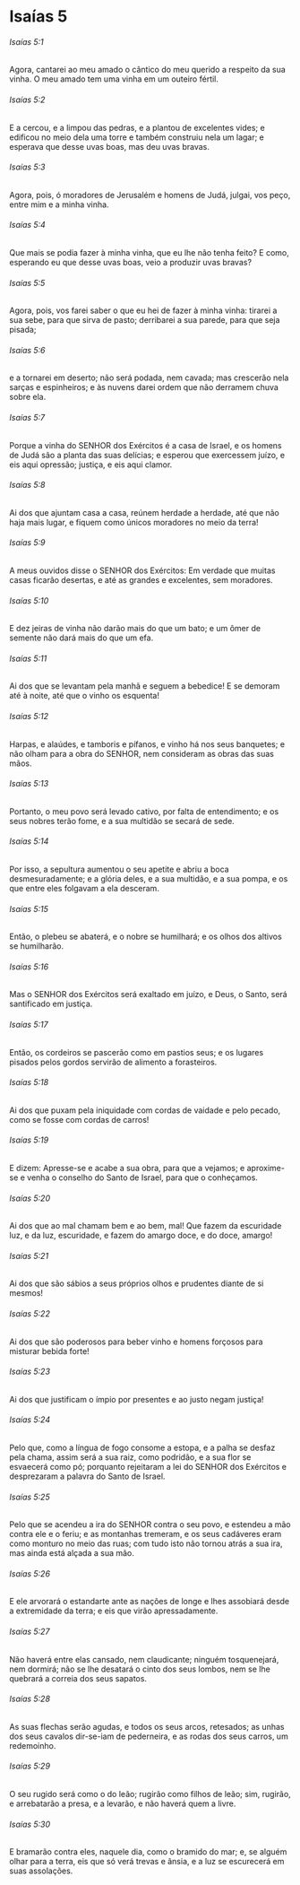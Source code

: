 # Isaías 5

###### Isaías 5:1

Agora, cantarei ao meu amado o cântico do meu querido a respeito da sua vinha. O meu amado tem uma vinha em um outeiro fértil.

###### Isaías 5:2

E a cercou, e a limpou das pedras, e a plantou de excelentes vides; e edificou no meio dela uma torre e também construiu nela um lagar; e esperava que desse uvas boas, mas deu uvas bravas.

###### Isaías 5:3

Agora, pois, ó moradores de Jerusalém e homens de Judá, julgai, vos peço, entre mim e a minha vinha.

###### Isaías 5:4

Que mais se podia fazer à minha vinha, que eu lhe não tenha feito? E como, esperando eu que desse uvas boas, veio a produzir uvas bravas?

###### Isaías 5:5

Agora, pois, vos farei saber o que eu hei de fazer à minha vinha: tirarei a sua sebe, para que sirva de pasto; derribarei a sua parede, para que seja pisada;

###### Isaías 5:6

e a tornarei em deserto; não será podada, nem cavada; mas crescerão nela sarças e espinheiros; e às nuvens darei ordem que não derramem chuva sobre ela.

###### Isaías 5:7

Porque a vinha do SENHOR dos Exércitos é a casa de Israel, e os homens de Judá são a planta das suas delícias; e esperou que exercessem juízo, e eis aqui opressão; justiça, e eis aqui clamor.

###### Isaías 5:8

Ai dos que ajuntam casa a casa, reúnem herdade a herdade, até que não haja mais lugar, e fiquem como únicos moradores no meio da terra!

###### Isaías 5:9

A meus ouvidos disse o SENHOR dos Exércitos: Em verdade que muitas casas ficarão desertas, e até as grandes e excelentes, sem moradores.

###### Isaías 5:10

E dez jeiras de vinha não darão mais do que um bato; e um ômer de semente não dará mais do que um efa.

###### Isaías 5:11

Ai dos que se levantam pela manhã e seguem a bebedice! E se demoram até à noite, até que o vinho os esquenta!

###### Isaías 5:12

Harpas, e alaúdes, e tamboris e pífanos, e vinho há nos seus banquetes; e não olham para a obra do SENHOR, nem consideram as obras das suas mãos.

###### Isaías 5:13

Portanto, o meu povo será levado cativo, por falta de entendimento; e os seus nobres terão fome, e a sua multidão se secará de sede.

###### Isaías 5:14

Por isso, a sepultura aumentou o seu apetite e abriu a boca desmesuradamente; e a glória deles, e a sua multidão, e a sua pompa, e os que entre eles folgavam a ela desceram.

###### Isaías 5:15

Então, o plebeu se abaterá, e o nobre se humilhará; e os olhos dos altivos se humilharão.

###### Isaías 5:16

Mas o SENHOR dos Exércitos será exaltado em juízo, e Deus, o Santo, será santificado em justiça.

###### Isaías 5:17

Então, os cordeiros se pascerão como em pastios seus; e os lugares pisados pelos gordos servirão de alimento a forasteiros.

###### Isaías 5:18

Ai dos que puxam pela iniquidade com cordas de vaidade e pelo pecado, como se fosse com cordas de carros!

###### Isaías 5:19

E dizem: Apresse-se e acabe a sua obra, para que a vejamos; e aproxime-se e venha o conselho do Santo de Israel, para que o conheçamos.

###### Isaías 5:20

Ai dos que ao mal chamam bem e ao bem, mal! Que fazem da escuridade luz, e da luz, escuridade, e fazem do amargo doce, e do doce, amargo!

###### Isaías 5:21

Ai dos que são sábios a seus próprios olhos e prudentes diante de si mesmos!

###### Isaías 5:22

Ai dos que são poderosos para beber vinho e homens forçosos para misturar bebida forte!

###### Isaías 5:23

Ai dos que justificam o ímpio por presentes e ao justo negam justiça!

###### Isaías 5:24

Pelo que, como a língua de fogo consome a estopa, e a palha se desfaz pela chama, assim será a sua raiz, como podridão, e a sua flor se esvaecerá como pó; porquanto rejeitaram a lei do SENHOR dos Exércitos e desprezaram a palavra do Santo de Israel.

###### Isaías 5:25

Pelo que se acendeu a ira do SENHOR contra o seu povo, e estendeu a mão contra ele e o feriu; e as montanhas tremeram, e os seus cadáveres eram como monturo no meio das ruas; com tudo isto não tornou atrás a sua ira, mas ainda está alçada a sua mão.

###### Isaías 5:26

E ele arvorará o estandarte ante as nações de longe e lhes assobiará desde a extremidade da terra; e eis que virão apressadamente.

###### Isaías 5:27

Não haverá entre elas cansado, nem claudicante; ninguém tosquenejará, nem dormirá; não se lhe desatará o cinto dos seus lombos, nem se lhe quebrará a correia dos seus sapatos.

###### Isaías 5:28

As suas flechas serão agudas, e todos os seus arcos, retesados; as unhas dos seus cavalos dir-se-iam de pederneira, e as rodas dos seus carros, um redemoinho.

###### Isaías 5:29

O seu rugido será como o do leão; rugirão como filhos de leão; sim, rugirão, e arrebatarão a presa, e a levarão, e não haverá quem a livre.

###### Isaías 5:30

E bramarão contra eles, naquele dia, como o bramido do mar; e, se alguém olhar para a terra, eis que só verá trevas e ânsia, e a luz se escurecerá em suas assolações.

